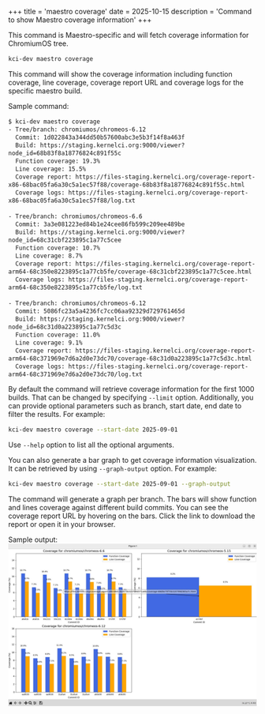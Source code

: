 +++
title = 'maestro coverage'
date = 2025-10-15
description = 'Command to show Maestro coverage information'
+++

This command is Maestro-specific and will fetch coverage information
for ChromiumOS tree.

```sh
kci-dev maestro coverage
```

This command will show the coverage information including function coverage, line coverage, coverage report URL and coverage logs for the specific maestro build.

Sample command:
```
$ kci-dev maestro coverage
- Tree/branch: chromiumos/chromeos-6.12
  Commit: 1d022843a344dd50b57600abc3e5b3f14f8a463f
  Build: https://staging.kernelci.org:9000/viewer?node_id=68b83f8a18776824c891f55c
  Function coverage: 19.3%
  Line coverage: 15.5%
  Coverage report: https://files-staging.kernelci.org/coverage-report-x86-68bac05fa6a30c5a1ec57f88/coverage-68b83f8a18776824c891f55c.html
  Coverage logs: https://files-staging.kernelci.org/coverage-report-x86-68bac05fa6a30c5a1ec57f88/log.txt

- Tree/branch: chromiumos/chromeos-6.6
  Commit: 3a3e081223ed84b1e24cee86fb599c209ee489be
  Build: https://staging.kernelci.org:9000/viewer?node_id=68c31cbf223895c1a77c5cee
  Function coverage: 10.7%
  Line coverage: 8.7%
  Coverage report: https://files-staging.kernelci.org/coverage-report-arm64-68c350e8223895c1a77cb5fe/coverage-68c31cbf223895c1a77c5cee.html
  Coverage logs: https://files-staging.kernelci.org/coverage-report-arm64-68c350e8223895c1a77cb5fe/log.txt

- Tree/branch: chromiumos/chromeos-6.12
  Commit: 5086fc23a5a4236fc7cc06aa92329d729761465d
  Build: https://staging.kernelci.org:9000/viewer?node_id=68c31d0a223895c1a77c5d3c
  Function coverage: 11.0%
  Line coverage: 9.1%
  Coverage report: https://files-staging.kernelci.org/coverage-report-arm64-68c371969e7d6a2d0e73dc70/coverage-68c31d0a223895c1a77c5d3c.html
  Coverage logs: https://files-staging.kernelci.org/coverage-report-arm64-68c371969e7d6a2d0e73dc70/log.txt
``` 

By default the command will retrieve coverage information for the first 1000 builds. That can be changed by specifying `--limit` option.
Additionally, you can provide optional parameters such as branch, start date, end date to filter the results.
For example:
```sh
kci-dev maestro coverage --start-date 2025-09-01
```

Use `--help` option to list all the optional arguments.

You can also generate a bar graph to get coverage information visualization.
It can be retrieved by using `--graph-output` option.
For example:
```sh
kci-dev maestro coverage --start-date 2025-09-01 --graph-output
```
The command will generate a graph per branch. The bars will show function and lines coverage against different build commits. You can see the coverage report URL by hovering on the bars. Click the link to download the report or open it in your browser.

Sample output:
[![Coverage bar graph](coverage-bar-graph.jpeg)](coverage-bar-graph.jpeg)
